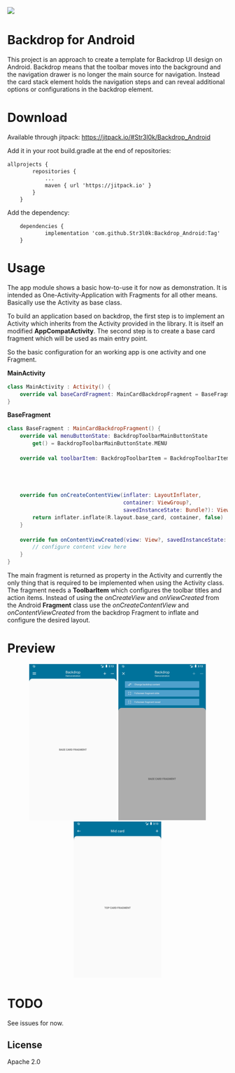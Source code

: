 [![](https://jitpack.io/v/Str3l0k/Backdrop_Android.svg)](https://jitpack.io/#Str3l0k/Backdrop_Android)

# Backdrop for Android
This project is an approach to create a template for Backdrop UI design on Android.
Backdrop means that the toolbar moves into the background and the navigation drawer is no longer the main source for navigation.
Instead the card stack element holds the navigation steps and can reveal additional options or configurations in the backdrop element.

# Download
Available through jitpack:
https://jitpack.io/#Str3l0k/Backdrop_Android

Add it in your root build.gradle at the end of repositories:
```
allprojects {
		repositories {
			...
			maven { url 'https://jitpack.io' }
		}
	}
```

Add the dependency:
```
	dependencies {
	        implementation 'com.github.Str3l0k:Backdrop_Android:Tag'
	}
```

# Usage
The app module shows a basic how-to-use it for now as demonstration. 
It is intended as One-Activity-Application with Fragments for all other means.
Basically use the Activity as base class.

To build an application based on backdrop, the first step is to implement an Activity which
inherits from the Activity provided in the library. It is itself an modified __AppCompatActivity__.
The second step is to create a base card fragment which will be used as main entry point.

So the basic configuration for an working app is one activity and one Fragment.

__MainActivity__
```kotlin
class MainActivity : Activity() {
    override val baseCardFragment: MainCardBackdropFragment = BaseFragment()
}
```

__BaseFragment__
```kotlin
class BaseFragment : MainCardBackdropFragment() {
    override val menuButtonState: BackdropToolbarMainButtonState
        get() = BackdropToolbarMainButtonState.MENU

    override val toolbarItem: BackdropToolbarItem = BackdropToolbarItem(title = "Backdrop",
                                                                        subtitle = "Demonstration",
                                                                        primaryAction = R.drawable.ic_add,
                                                                        moreActionEnabled = true)

    override fun onCreateContentView(inflater: LayoutInflater,
                                     container: ViewGroup?,
                                     savedInstanceState: Bundle?): View? {
        return inflater.inflate(R.layout.base_card, container, false)
    }

    override fun onContentViewCreated(view: View?, savedInstanceState: Bundle?) {
        // configure content view here
    }
}
```

The main fragment is returned as property in the Activity and currently the only thing that is required to be 
implemented when using the Activity class. The fragment needs a __ToolbarItem__ which configures the toolbar titles and 
action items. Instead of using the *onCreateView* and *onViewCreated* from the Android __Fragment__ class use the *onCreateContentView* and
*onContentViewCreated* from the backdrop Fragment to inflate and configure the desired layout.


# Preview
<p align="center">
  <img width="200" src="./img/base_view.png">
  <img width="200" src="./img/content_open.png">
  <img width="200" src="./img/card_stack.png">
</p>

# TODO
See issues for now.

## License
Apache 2.0
